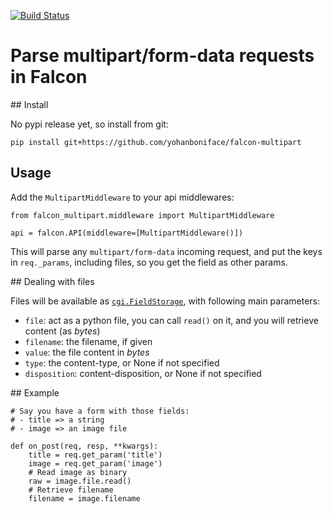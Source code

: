 [![Build Status](https://travis-ci.org/yohanboniface/falcon-multipart.svg?branch=master)](https://travis-ci.org/yohanboniface/falcon-multipart)

# Parse multipart/form-data requests in Falcon

## Install

No pypi release yet, so install from git:

    pip install git+https://github.com/yohanboniface/falcon-multipart


## Usage

Add the `MultipartMiddleware` to your api middlewares:

    from falcon_multipart.middleware import MultipartMiddleware

    api = falcon.API(middleware=[MultipartMiddleware()])

This will parse any `multipart/form-data` incoming request, and put the keys
in `req._params`, including files, so you get the field as other params.


## Dealing with files

Files will be available as [`cgi.FieldStorage`](https://docs.python.org/3/library/cgi.html),
with following main parameters:

- `file`: act as a python file, you can call `read()` on it, and you will
  retrieve content (as *bytes*)
- `filename`: the filename, if given
- `value`: the file content in *bytes*
- `type`: the content-type, or None if not specified
- `disposition`: content-disposition, or None if not specified


## Example

    # Say you have a form with those fields:
    # - title => a string
    # - image => an image file

    def on_post(req, resp, **kwargs):
        title = req.get_param('title')
        image = req.get_param('image')
        # Read image as binary
        raw = image.file.read()
        # Retrieve filename
        filename = image.filename
